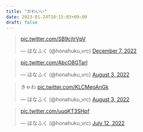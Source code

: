 ```yaml
---
title: "かわいい"
date: 2023-01-24T18:15:03+09:00
draft: false
---
```


<!-- 大阪のホテルでの女装 -->
<blockquote class="twitter-tweet"><p lang="zxx" dir="ltr"><a href="https://t.co/SB9cjtrVpV">pic.twitter.com/SB9cjtrVpV</a></p>&mdash; ほなふく (@honahuku_vrc) <a href="https://twitter.com/honahuku_vrc/status/1600325519161294849?ref_src=twsrc%5Etfw">December 7, 2022</a></blockquote> <script async src="https://platform.twitter.com/widgets.js" charset="utf-8"></script>

<!-- ウマ娘風衣装の動画 -->
<blockquote class="twitter-tweet"><p lang="zxx" dir="ltr"><a href="https://t.co/AbcO8GTarl">pic.twitter.com/AbcO8GTarl</a></p>&mdash; ほなふく (@honahuku_vrc) <a href="https://twitter.com/honahuku_vrc/status/1554760073012203526?ref_src=twsrc%5Etfw">August 3, 2022</a></blockquote> <script async src="https://platform.twitter.com/widgets.js" charset="utf-8"></script>

<!-- ウマ娘風衣装の写真 -->
<blockquote class="twitter-tweet"><p lang="ja" dir="ltr">きゃわ <a href="https://t.co/KLCMeoAnGk">pic.twitter.com/KLCMeoAnGk</a></p>&mdash; ほなふく (@honahuku_vrc) <a href="https://twitter.com/honahuku_vrc/status/1554759848809885697?ref_src=twsrc%5Etfw">August 3, 2022</a></blockquote> <script async src="https://platform.twitter.com/widgets.js" charset="utf-8"></script>

<!-- ねこメイド服 -->
<blockquote class="twitter-tweet"><p lang="zxx" dir="ltr"><a href="https://t.co/uuqKT3SHpf">pic.twitter.com/uuqKT3SHpf</a></p>&mdash; ほなふく (@honahuku_vrc) <a href="https://twitter.com/honahuku_vrc/status/1546773323342028801?ref_src=twsrc%5Etfw">July 12, 2022</a></blockquote> <script async src="https://platform.twitter.com/widgets.js" charset="utf-8"></script>